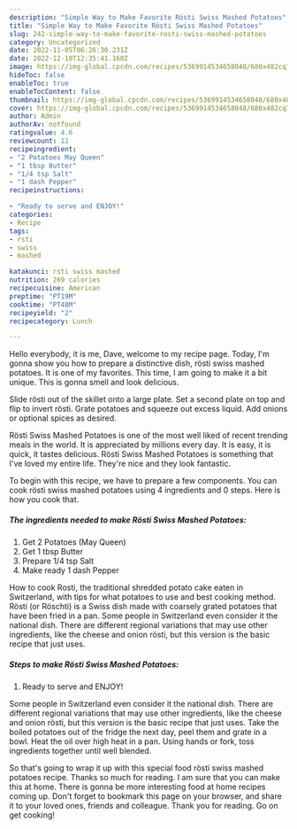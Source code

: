 ```yaml
---
description: "Simple Way to Make Favorite Rösti Swiss Mashed Potatoes"
title: "Simple Way to Make Favorite Rösti Swiss Mashed Potatoes"
slug: 242-simple-way-to-make-favorite-rosti-swiss-mashed-potatoes
category: Uncategorized
date: 2022-11-05T06:26:30.231Z
date: 2022-12-10T12:35:41.160Z
image: https://img-global.cpcdn.com/recipes/5369914534658048/680x482cq70/rosti-swiss-mashed-potatoes-recipe-main-photo.jpg
hideToc: false
enableToc: true
enableTocContent: false
thumbnail: https://img-global.cpcdn.com/recipes/5369914534658048/680x482cq70/rosti-swiss-mashed-potatoes-recipe-main-photo.jpg
cover: https://img-global.cpcdn.com/recipes/5369914534658048/680x482cq70/rosti-swiss-mashed-potatoes-recipe-main-photo.jpg
author: Admin
authorAv: notfound
ratingvalue: 4.6
reviewcount: 12
recipeingredient:
- "2 Potatoes May Queen"
- "1 tbsp Butter"
- "1/4 tsp Salt"
- "1 dash Pepper"
recipeinstructions:

- "Ready to serve and ENJOY!"
categories:
- Recipe
tags:
- rsti
- swiss
- mashed

katakunci: rsti swiss mashed 
nutrition: 269 calories
recipecuisine: American
preptime: "PT19M"
cooktime: "PT48M"
recipeyield: "2"
recipecategory: Lunch

---
```



Hello everybody, it is me, Dave, welcome to my recipe page. Today, I'm gonna show you how to prepare a distinctive dish, rösti swiss mashed potatoes. It is one of my favorites. This time, I am going to make it a bit unique. This is gonna smell and look delicious.

Slide rösti out of the skillet onto a large plate. Set a second plate on top and flip to invert rösti. Grate potatoes and squeeze out excess liquid. Add onions or optional spices as desired.

Rösti Swiss Mashed Potatoes is one of the most well liked of recent trending meals in the world. It is appreciated by millions every day. It is easy, it is quick, it tastes delicious. Rösti Swiss Mashed Potatoes is something that I've loved my entire life. They're nice and they look fantastic.


To begin with this recipe, we have to prepare a few components. You can cook rösti swiss mashed potatoes using 4 ingredients and 0 steps. Here is how you cook that.

<!--inarticleads1-->

##### The ingredients needed to make Rösti Swiss Mashed Potatoes:

1. Get 2 Potatoes (May Queen)
1. Get 1 tbsp Butter
1. Prepare 1/4 tsp Salt
1. Make ready 1 dash Pepper


How to cook Rosti, the traditional shredded potato cake eaten in Switzerland, with tips for what potatoes to use and best cooking method. Rösti (or Röschti) is a Swiss dish made with coarsely grated potatoes that have been fried in a pan. Some people in Switzerland even consider it the national dish. There are different regional variations that may use other ingredients, like the cheese and onion rösti, but this version is the basic recipe that just uses. 

<!--inarticleads2-->

##### Steps to make Rösti Swiss Mashed Potatoes:


1. Ready to serve and ENJOY!

Some people in Switzerland even consider it the national dish. There are different regional variations that may use other ingredients, like the cheese and onion rösti, but this version is the basic recipe that just uses. Take the boiled potatoes out of the fridge the next day, peel them and grate in a bowl. Heat the oil over high heat in a pan. Using hands or fork, toss ingredients together until well blended. 

So that's going to wrap it up with this special food rösti swiss mashed potatoes recipe. Thanks so much for reading. I am sure that you can make this at home. There is gonna be more interesting food at home recipes coming up. Don't forget to bookmark this page on your browser, and share it to your loved ones, friends and colleague. Thank you for reading. Go on get cooking!
